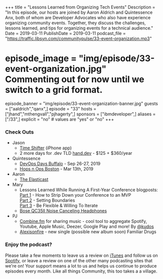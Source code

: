 +++
title = "Lessons Learned from Organizing Tech Events"
Description = "In this episode, our hosts are joined by Aaron Aldrich and Quintessence Anx, both of whom are Developer Advocates who also have experience organizing community events. Together, they discuss the challenges, lessons learned, and tips for organizing events for a technical audience."
Date = 2019-03-11
PublishDate = 2019-03-11
podcast_file = "https://traffic.libsyn.com/communitypulse/33-event-organization.mp3"
# episode_image = "img/episode/33-event-organization.jpg" Commenting out for now until we switch to a grid format.
episode_banner = "img/episode/33-event-organization-banner.jpg"
guests = ["aaldrich","qanx",]
episode = "33"
hosts = ["jhand","mthengvall","pjhagerty",]
sponsors = ["ibmdeveloper",]
aliases = ["/33",]
explicit = "no" # values are "yes" or "no"
+++

### Check Outs
* Jason
  * [Time Shifter](https://play.google.com/store/apps/details?id=com.timeshifter.timeshifter&hl=en_US) (iPhone app)  
  * 2 more days for .dev TLD [hand.dev](http://hand.dev) - $125 + $360/year
* Quintessence
  * [DevOps Days Buffalo](https://www.devopsdays.org/events/2019-buffalo/welcome/) - Sep 26-27, 2019
  * [Hops n Ops Boston](https://go.threatstack.com/hops-n-ops-meetup.html) - Mar 13th, 2019
* Aaron
  * [The Elasticast](https://theelasticast.com/)
* Mary
  * Lessons Learned While Running A First-Year Conference blogposts:
  [Part 1](https://www.marythengvall.com/blog/2019/1/25/redeploy-retrospective-lessons-volunteer-run-conference) - How to Strip Down your Conference to an MVP  
  [Part 2](https://www.marythengvall.com/blog/2019/2/14/lessons-learned-while-running-a-first-year-conference-part-2-setting-boundaries) - Setting Boundaries  
  [Part 3](https://www.marythengvall.com/blog/2019/3/3/lessons-learned-while-running-a-first-year-conference-part-3-be-flexible-willing-to-iterate) - Be Flexible & Willing To Iterate  
  * [Bose QC35II Noise Canceling Headphones](https://amzn.to/2XSPVIg)
* PJ
  * [Combine.fm](https://combine.fm/) for sharing music - cool tool to aggregate Spotify, Youtube, Apple Music, Deezer, Google Play and more! By [@kudos](https://twitter.com/kudos)  
  * [Alexisonfire](https://combine.fm/spotify/album/6Cvt8vsgpxQ5DRG0nqW25B) - new single (possible new album soon) Familiar Drugs


### Enjoy the podcast?
Please take a few moments to leave us a review on [iTunes](https://itunes.apple.com/us/podcast/community-pulse/id1218368182?mt=2) and follow us on [Spotify](https://open.spotify.com/show/3I7g5WfMSgpWu38zZMjet?si=565TMb81SaWwrJYbAIeOxQ), or leave a review on one of the other many podcasting sites that we're on! Your support means a lot to us and helps us continue to produce episodes every month. Like all things Community, this too takes a a village.
